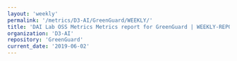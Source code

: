 ```yaml
---
layout: 'weekly'
permalink: '/metrics/D3-AI/GreenGuard/WEEKLY/'
title: 'DAI Lab OSS Metrics Metrics report for GreenGuard | WEEKLY-REPORT-2019-06-02'
organization: 'D3-AI'
repository: 'GreenGuard'
current_date: '2019-06-02'
---
```

